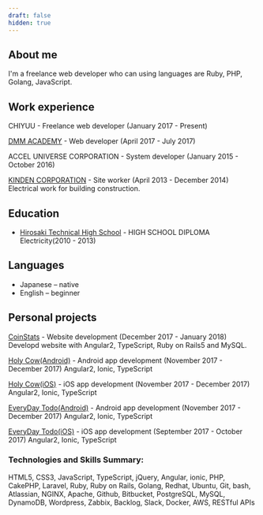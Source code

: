 ```yaml
---
draft: false
hidden: true
---
```


## About me
I'm a freelance web developer who can using languages are Ruby, PHP, Golang, JavaScript.



## Work experience
CHIYUU - Freelance web developer (January 2017 - Present)

[DMM ACADEMY](https://dmm.academy/) - Web developer (April 2017 - July 2017)

ACCEL UNIVERSE CORPORATION - System developer (January 2015 - October 2016)

[KINDEN CORPORATION](http://www.kinden.co.jp/) - Site worker (April 2013 - December 2014) Electrical work for building construction.

## Education
* [Hirosaki Technical High School](http://www.hirosaki-th.asn.ed.jp/index-j.html) - HIGH SCHOOL DIPLOMA Electricity(2010 - 2013)

## Languages
* Japanese – native
* English – beginner

## Personal projects

[CoinStats](https://coin-stats.site/) - Website development (December 2017 - January 2018) Developd website with Angular2, TypeScript, Ruby on Rails5 and MySQL.

[Holy Cow(Android)](https://play.google.com/store/apps/details?id=com.kogawawork.holycow&hl=ja) - Android app development (November 2017 - December 2017) Angular2, Ionic, TypeScript

[Holy Cow(iOS)](https://itunes.apple.com/jp/app/holy-cow/id1323714301?l=ja&ls=1&mt=8) - iOS app development (November 2017 - December 2017) Angular2, Ionic, TypeScript

[EveryDay Todo(Android)](https://play.google.com/store/apps/details?id=com.ionicframework.everydaytodo880856&hl=ja) - Android app development (November 2017 - December 2017) Angular2, Ionic, TypeScript

[EveryDay Todo(iOS)](https://itunes.apple.com/us/app/%E6%AF%8E%E6%97%A5todo/id1296569907?mt=8) - iOS app development (September 2017 - October 2017) Angular2, Ionic, TypeScript

### Technologies and Skills Summary:

HTML5, CSS3, JavaScript, TypeScript, jQuery, Angular, ionic, PHP, CakePHP, Laravel, Ruby, Ruby on Rails, Golang, Redhat, Ubuntu, Git, bash, Atlassian, NGINX, Apache, Github, Bitbucket, PostgreSQL, MySQL, DynamoDB, Wordpress, Zabbix, Backlog, Slack, Docker, AWS, RESTful APIs
